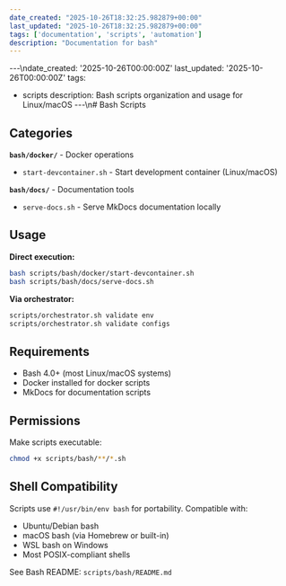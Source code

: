 ```yaml
---
date_created: "2025-10-26T18:32:25.982879+00:00"
last_updated: "2025-10-26T18:32:25.982879+00:00"
tags: ['documentation', 'scripts', 'automation']
description: "Documentation for bash"
---
```


---\ndate_created: '2025-10-26T00:00:00Z'
last_updated: '2025-10-26T00:00:00Z'
tags:
- scripts
description: Bash scripts organization and usage for Linux/macOS
---\n# Bash Scripts

## Categories

**`bash/docker/`** - Docker operations
- `start-devcontainer.sh` - Start development container (Linux/macOS)

**`bash/docs/`** - Documentation tools
- `serve-docs.sh` - Serve MkDocs documentation locally

## Usage

**Direct execution:**

```bash
bash scripts/bash/docker/start-devcontainer.sh
bash scripts/bash/docs/serve-docs.sh
```

**Via orchestrator:**

```bash
scripts/orchestrator.sh validate env
scripts/orchestrator.sh validate configs
```

## Requirements

- Bash 4.0+ (most Linux/macOS systems)
- Docker installed for docker scripts
- MkDocs for documentation scripts

## Permissions

Make scripts executable:

```bash
chmod +x scripts/bash/**/*.sh
```

## Shell Compatibility

Scripts use `#!/usr/bin/env bash` for portability. Compatible with:

- Ubuntu/Debian bash
- macOS bash (via Homebrew or built-in)
- WSL bash on Windows
- Most POSIX-compliant shells

See Bash README: `scripts/bash/README.md`
